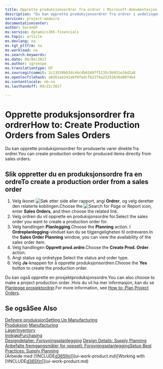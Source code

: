 ```yaml
---
title: Opprette produksjonsordrer fra ordrer | Microsoft-dokumentasjon
description: "Du kan opprette produksjonsordrer fra ordrer i avdelingen Salg og markedsføring."
services: project-madeira
documentationcenter: 
author: SorenGP
ms.service: dynamics365-financials
ms.topic: article
ms.devlang: na
ms.tgt_pltfrm: na
ms.workload: na
ms.search.keywords: 
ms.date: 09/04/2017
ms.author: sgroespe
ms.translationtype: HT
ms.sourcegitcommit: 2c13559bb3dc44cdb61697f5135c5b931e34d2a8
ms.openlocfilehash: a0261ee242abf0fedcfb22f4a22252636a0074b4
ms.contentlocale: nb-no
ms.lasthandoff: 09/22/2017

---
```

# <a name="how-to-create-production-orders-from-sales-orders"></a><span data-ttu-id="570dd-103">Opprette produksjonsordrer fra ordrer</span><span class="sxs-lookup"><span data-stu-id="570dd-103">How to: Create Production Orders from Sales Orders</span></span>
<span data-ttu-id="570dd-104">Du kan opprette produksjonsordrer for produserte varer direkte fra ordrer.</span><span class="sxs-lookup"><span data-stu-id="570dd-104">You can create production orders for produced items directly from sales orders.</span></span>  

## <a name="to-create-a-production-order-from-a-sales-order"></a><span data-ttu-id="570dd-105">Slik oppretter du en produksjonsordre fra en ordre</span><span class="sxs-lookup"><span data-stu-id="570dd-105">To create a production order from a sales order</span></span>  

1.  <span data-ttu-id="570dd-106">Velg ikonet ![Søk etter side eller rapport](media/ui-search/search_small.png "Ikonet Søk etter side eller rapport"), angi **Ordrer**, og velg deretter den relaterte koblingen.</span><span class="sxs-lookup"><span data-stu-id="570dd-106">Choose the ![Search for Page or Report](media/ui-search/search_small.png "Search for Page or Report icon") icon, enter **Sales Orders**, and then choose the related link.</span></span>  
2.  <span data-ttu-id="570dd-107">Velg ordren du vil opprette en produksjonsordre for.</span><span class="sxs-lookup"><span data-stu-id="570dd-107">Select the sales order you want to create a production order for.</span></span>  
3.  <span data-ttu-id="570dd-108">Velg handlingen **Planlegging**.</span><span class="sxs-lookup"><span data-stu-id="570dd-108">Choose the **Planning** action.</span></span> <span data-ttu-id="570dd-109">I **Ordreplanlegging**-vinduet kan du se tilgjengeligheten til ordrevaren.</span><span class="sxs-lookup"><span data-stu-id="570dd-109">In the **Sales Order Planning** window, you can view the availability of the sales order item.</span></span>  
4.  <span data-ttu-id="570dd-110">Velg handlingen **Opprett prod.ordre**.</span><span class="sxs-lookup"><span data-stu-id="570dd-110">Choose the **Create Prod. Order** action.</span></span>  
5.  <span data-ttu-id="570dd-111">Angi status og ordretype.</span><span class="sxs-lookup"><span data-stu-id="570dd-111">Select the status and order type.</span></span>  
6.  <span data-ttu-id="570dd-112">Velg **Ja**-knappen for å opprette produksjonsordren.</span><span class="sxs-lookup"><span data-stu-id="570dd-112">Choose the **Yes** button to create the production order.</span></span>

<span data-ttu-id="570dd-113">Du kan også opprette en prosjektproduksjonsordre.</span><span class="sxs-lookup"><span data-stu-id="570dd-113">You can also choose to make a project production order.</span></span> <span data-ttu-id="570dd-114">Hvis du vil ha mer informasjon, kan du se [Planlegge prosjektordrer](production-how-to-plan-project-orders.md).</span><span class="sxs-lookup"><span data-stu-id="570dd-114">For more information, see [How to: Plan Project Orders](production-how-to-plan-project-orders.md).</span></span>   

## <a name="see-also"></a><span data-ttu-id="570dd-115">Se også</span><span class="sxs-lookup"><span data-stu-id="570dd-115">See Also</span></span>  
[<span data-ttu-id="570dd-116">Definere produksjon</span><span class="sxs-lookup"><span data-stu-id="570dd-116">Setting Up Manufacturing</span></span>](production-configure-production-processes.md)  
<span data-ttu-id="570dd-117">[Produksjon](production-manage-manufacturing.md)  </span><span class="sxs-lookup"><span data-stu-id="570dd-117">[Manufacturing](production-manage-manufacturing.md)  </span></span>  
[<span data-ttu-id="570dd-118">Lager</span><span class="sxs-lookup"><span data-stu-id="570dd-118">Inventory</span></span>](inventory-manage-inventory.md)  
[<span data-ttu-id="570dd-119">Innkjøp</span><span class="sxs-lookup"><span data-stu-id="570dd-119">Purchasing</span></span>](purchasing-manage-purchasing.md)  
<span data-ttu-id="570dd-120">[Designdetaljer: Forsyningsplanlegging](design-details-supply-planning.md) </span><span class="sxs-lookup"><span data-stu-id="570dd-120">[Design Details: Supply Planning](design-details-supply-planning.md) </span></span>  
[<span data-ttu-id="570dd-121">Anbefalte fremgangsmåter for oppsett: Forsyningsplanlegging</span><span class="sxs-lookup"><span data-stu-id="570dd-121">Setup Best Practices: Supply Planning</span></span>](setup-best-practices-supply-planning.md)  
<span data-ttu-id="570dd-122">[Arbeide med [!INCLUDE[d365fin](includes/d365fin_md.md)]](ui-work-product.md)</span><span class="sxs-lookup"><span data-stu-id="570dd-122">[Working with [!INCLUDE[d365fin](includes/d365fin_md.md)]](ui-work-product.md)</span></span>

